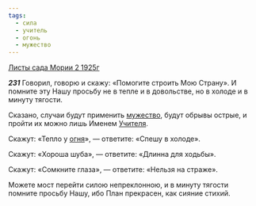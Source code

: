 ```yaml
---
tags:
  - сила
  - учитель
  - огонь
  - мужество
---
```


[Листы сада Мории 2 1925г](https://127.0.0.1:4002/agni/1925)

___231___
Говорил, говорю и скажу: «Помогите строить Мою Страну». И помните эту Нашу просьбу не в тепле и в довольстве, но в холоде и в минуту тягости.   

Сказано, случаи будут применить [мужество](../../../tags/#мужество), будут обрывы острые, и пройти их можно лишь Именем [Учителя](../../../tags/#учитель).   

Скажут: «Тепло у [огня](../../../tags/#огонь)», — ответите: «Спешу в холоде».   

Скажут: «Хороша шуба», — ответите: «Длинна для ходьбы».   

Скажут: «Сомкните глаза», — ответите: «Нельзя на страже».   

Можете мост перейти силою непреклонною, и в минуту тягости помните просьбу Нашу, ибо План прекрасен, как сияние стихий.   

